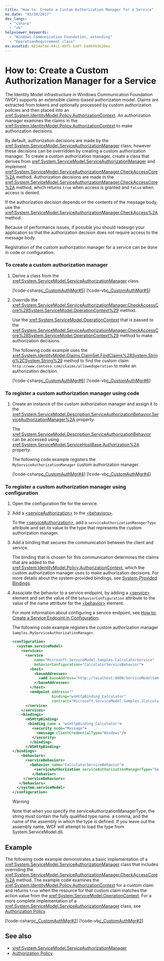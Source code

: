 ```yaml
---
title: "How to: Create a Custom Authorization Manager for a Service"
ms.date: "03/30/2017"
dev_langs: 
  - "csharp"
  - "vb"
helpviewer_keywords: 
  - "Windows Communication Foundation, extending"
  - "OperationRequirement class"
ms.assetid: 6214afde-44c1-4bf5-ba07-5ad6493620ea
---
```

# How to: Create a Custom Authorization Manager for a Service
The Identity Model infrastructure in Windows Communication Foundation (WCF) supports an extensible claims-based authorization model. Claims are extracted from tokens and optionally processed by custom authorization policies and then placed into an <xref:System.IdentityModel.Policy.AuthorizationContext>. An authorization manager examines the claims in the <xref:System.IdentityModel.Policy.AuthorizationContext> to make authorization decisions.  
  
 By default, authorization decisions are made by the <xref:System.ServiceModel.ServiceAuthorizationManager> class; however these decisions can be overridden by creating a custom authorization manager. To create a custom authorization manager, create a class that derives from <xref:System.ServiceModel.ServiceAuthorizationManager> and implement <xref:System.ServiceModel.ServiceAuthorizationManager.CheckAccessCore%2A> method. Authorization decisions are made in the <xref:System.ServiceModel.ServiceAuthorizationManager.CheckAccessCore%2A> method, which returns `true` when access is granted and `false` when access is denied.  
  
 If the authorization decision depends on the contents of the message body, use the <xref:System.ServiceModel.ServiceAuthorizationManager.CheckAccess%2A> method.  
  
 Because of performance issues, if possible you should redesign your application so that the authorization decision does not require access to the message body.  
  
 Registration of the custom authorization manager for a service can be done in code or configuration.  
  
### To create a custom authorization manager  
  
1. Derive a class from the <xref:System.ServiceModel.ServiceAuthorizationManager> class.  
  
     [!code-csharp[c_CustomAuthMgr#5](../../../../samples/snippets/csharp/VS_Snippets_CFX/c_customauthmgr/cs/c_customauthmgr.cs#5)]
     [!code-vb[c_CustomAuthMgr#5](../../../../samples/snippets/visualbasic/VS_Snippets_CFX/c_customauthmgr/vb/c_customauthmgr.vb#5)]  
  
2. Override the <xref:System.ServiceModel.ServiceAuthorizationManager.CheckAccessCore%28System.ServiceModel.OperationContext%29> method.  
  
     Use the <xref:System.ServiceModel.OperationContext> that is passed to the <xref:System.ServiceModel.ServiceAuthorizationManager.CheckAccessCore%28System.ServiceModel.OperationContext%29> method to make authorization decisions.  
  
     The following code example uses the <xref:System.IdentityModel.Claims.ClaimSet.FindClaims%28System.String%2CSystem.String%29> method to find the custom claim `http://www.contoso.com/claims/allowedoperation` to make an authorization decision.  
  
     [!code-csharp[c_CustomAuthMgr#6](../../../../samples/snippets/csharp/VS_Snippets_CFX/c_customauthmgr/cs/c_customauthmgr.cs#6)]
     [!code-vb[c_CustomAuthMgr#6](../../../../samples/snippets/visualbasic/VS_Snippets_CFX/c_customauthmgr/vb/c_customauthmgr.vb#6)]  
  
### To register a custom authorization manager using code  
  
1. Create an instance of the custom authorization manager and assign it to the <xref:System.ServiceModel.Description.ServiceAuthorizationBehavior.ServiceAuthorizationManager%2A> property.  
  
     The <xref:System.ServiceModel.Description.ServiceAuthorizationBehavior> can be accessed using <xref:System.ServiceModel.ServiceHostBase.Authorization%2A> property.  
  
     The following code example registers the `MyServiceAuthorizationManager` custom authorization manager.  
  
     [!code-csharp[c_CustomAuthMgr#4](../../../../samples/snippets/csharp/VS_Snippets_CFX/c_customauthmgr/cs/c_customauthmgr.cs#4)]
     [!code-vb[c_CustomAuthMgr#4](../../../../samples/snippets/visualbasic/VS_Snippets_CFX/c_customauthmgr/vb/c_customauthmgr.vb#4)]  
  
### To register a custom authorization manager using configuration  
  
1. Open the configuration file for the service.  
  
2. Add a [\<serviceAuthorization>](../../../../docs/framework/configure-apps/file-schema/wcf/serviceauthorization-element.md) to the [\<behaviors>](../../../../docs/framework/configure-apps/file-schema/wcf/behaviors.md).  
  
     To the [\<serviceAuthorization>](../../../../docs/framework/configure-apps/file-schema/wcf/serviceauthorization-element.md), add a `serviceAuthorizationManagerType` attribute and set its value to the type that represents the custom authorization manager.  
  
3. Add a binding that secures the communication between the client and service.  
  
     The binding that is chosen for this communication determines the claims that are added to the <xref:System.IdentityModel.Policy.AuthorizationContext>, which the custom authorization manager uses to make authorization decisions. For more details about the system-provided bindings, see [System-Provided Bindings](../../../../docs/framework/wcf/system-provided-bindings.md).  
  
4. Associate the behavior to a service endpoint, by adding a [\<service>](../../../../docs/framework/configure-apps/file-schema/wcf/service.md) element and set the value of the `behaviorConfiguration` attribute to the value of the name attribute for the [\<behavior>](../../../../docs/framework/configure-apps/file-schema/wcf/behavior-of-servicebehaviors.md) element.  
  
     For more information about configuring a service endpoint, see [How to: Create a Service Endpoint in Configuration](../../../../docs/framework/wcf/feature-details/how-to-create-a-service-endpoint-in-configuration.md).  
  
     The following code example registers the custom authorization manager `Samples.MyServiceAuthorizationManager`.  
  
    ```xml  
    <configuration>  
      <system.serviceModel>  
        <services>  
          <service   
              name="Microsoft.ServiceModel.Samples.CalculatorService"  
              behaviorConfiguration="CalculatorServiceBehavior">  
            <host>  
              <baseAddresses>  
                <add baseAddress="http://localhost:8000/ServiceModelSamples/service"/>  
              </baseAddresses>  
            </host>  
            <endpoint address=""  
                      binding="wsHttpBinding_Calculator"  
                      contract="Microsoft.ServiceModel.Samples.ICalculator" />  
          </service>  
        </services>  
        <bindings>  
          <WSHttpBinding>  
           <binding name = "wsHttpBinding_Calculator">  
             <security mode="Message">  
               <message clientCredentialType="Windows"/>  
             </security>  
            </binding>  
          </WSHttpBinding>  
    </bindings>  
        <behaviors>  
          <serviceBehaviors>  
            <behavior name="CalculatorServiceBehavior">  
              <serviceAuthorization serviceAuthorizationManagerType="Samples.MyServiceAuthorizationManager,MyAssembly" />  
             </behavior>  
         </serviceBehaviors>  
       </behaviors>  
      </system.serviceModel>  
    </configuration>  
    ```  
  
    > [!WARNING]
    >  Note that when you specify the serviceAuthorizationManagerType, the string must contain the fully qualified type name. a comma, and the name of the assembly in which the type is defined. If you leave out the assembly name, WCF will attempt to load the type from System.ServiceModel.dll.  
  
## Example  
 The following code example demonstrates a basic implementation of a <xref:System.ServiceModel.ServiceAuthorizationManager> class that includes overriding the <xref:System.ServiceModel.ServiceAuthorizationManager.CheckAccessCore%2A> method. The example code examines the <xref:System.IdentityModel.Policy.AuthorizationContext> for a custom claim and returns `true` when the resource for that custom claim matches the action value from the <xref:System.ServiceModel.OperationContext>. For a more complete implementation of a <xref:System.ServiceModel.ServiceAuthorizationManager> class, see [Authorization Policy](../../../../docs/framework/wcf/samples/authorization-policy.md).  
  
 [!code-csharp[c_CustomAuthMgr#2](../../../../samples/snippets/csharp/VS_Snippets_CFX/c_customauthmgr/cs/c_customauthmgr.cs#2)]
 [!code-vb[c_CustomAuthMgr#2](../../../../samples/snippets/visualbasic/VS_Snippets_CFX/c_customauthmgr/vb/c_customauthmgr.vb#2)]  
  
## See also

- <xref:System.ServiceModel.ServiceAuthorizationManager>
- [Authorization Policy](../../../../docs/framework/wcf/samples/authorization-policy.md)
